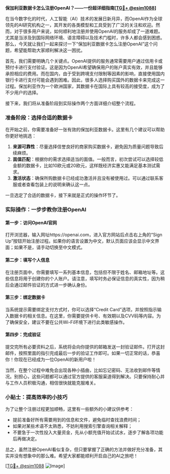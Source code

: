 **保加利亚数据卡怎么注册OpenAI？——一份超详细指南[[TG💪+ @esim1088](https://t.me/s/esim1088)]**

在当今数字化的时代，人工智能（AI）技术的发展日新月异，而OpenAI作为全球领先的AI研究机构之一，其开发的各类模型和工具受到了广泛的关注和欢迎。然而，对于很多用户来说，如何顺利地注册并使用OpenAI的服务却成了一道难题。尤其是当涉及到国际网络环境、语言障碍以及技术门槛时，许多人都会感到困惑。那么，今天就让我们一起来探讨一下“保加利亚数据卡怎么注册OpenAI”这个问题，希望能帮助大家顺利解决这一困扰。

首先，我们需要明确几个关键点。OpenAI提供的服务通常需要用户通过信用卡或预付卡进行支付验证。这是因为OpenAI希望确保用户的账户真实有效，并且能够承担相应的费用。而在国内，由于受到跨境支付限制等因素的影响，直接使用国内银行卡进行支付可能会遇到困难。因此，很多人选择购买国外的数据卡来完成这一过程。保加利亚作为一个欧洲国家，其数据卡在国际上具有较高的接受度，成为了不少用户的选择。

接下来，我们将从准备阶段到实际操作两个方面详细介绍整个流程。

### 准备阶段：选择合适的数据卡

在开始之前，你需要准备好一张有效的保加利亚数据卡。这里有几个建议可以帮助你更好地挑选：

1. **来源可靠性**：尽量选择信誉良好的商家购买数据卡，避免因为质量问题导致后续麻烦。
2. **面值匹配**：根据你的需求选择适当的面值。一般而言，初次尝试可以选择较低金额的数据卡，比如10欧元或20欧元，这样既经济实惠又能满足基本测试需求。
3. **激活状态**：确保所购数据卡已经成功激活并且没有被使用过。可以通过联系客服或者查看包装上的说明来确认这一点。

一旦选定了合适的数据卡，接下来就是正式的操作环节了。

### 实际操作：一步步教你注册OpenAI

#### 第一步：访问OpenAI官网

打开浏览器，输入网址https://openai.com，进入官方网站后点击右上角的“Sign Up”按钮开始注册过程。如果你的语言设置为中文，默认页面应该会显示中文界面；如果不是，请手动切换至中文模式。

#### 第二步：填写个人信息

在注册页面中，你需要填写一系列基本信息，包括但不限于姓名、邮箱地址等。这些信息将用于创建你的个人账户。请注意，填写时务必保证信息的真实性，因为稍后会通过邮件验证的方式进一步确认身份。

#### 第三步：绑定数据卡

当系统提示需要绑定支付方式时，你可以选择“Credit Card”选项，并按照指示输入数据卡的相关信息。在这里，你需要提供卡号、有效期以及CVV码等内容。为了确保安全，建议不要在公共Wi-Fi环境下进行此类敏感操作。

#### 第四步：完成验证

提交完所有必要资料之后，系统将会向你提供的邮箱发送一封验证邮件。打开这封邮件，按照里面的指引完成最后一步的验证工作即可。如果一切正常的话，恭喜你！你现在已经成为一位OpenAI的新用户啦！

当然，在整个过程中难免会出现各种小插曲，比如忘记密码、无法收到邮件等情况。别担心，这些问题都可以通过官方提供的客服渠道得到解决。只要保持耐心并与工作人员积极沟通，相信很快就能克服难关。

### 小贴士：提高效率的小技巧

为了让整个注册过程更加顺畅，这里有一些额外的小建议供参考：

- 提前准备好所有需要用到的信息和文件，避免临时查找浪费时间；
- 如果对某些术语不太熟悉，不妨利用搜索引擎查询相关解释；
- 不要急于一次性投入大量资金，先从小额充值开始试试水，逐步了解各项功能后再做决定。

总之，虽然注册OpenAI看似复杂，但只要掌握了正确的方法并做好充分准备，其实并没有想象中的那么难。希望大家都能顺利开启自己的AI之旅吧！

[[TG💪+ @esim1088](https://t.me/s/esim1088) ![Image](https://i.postimg.cc/4NQfJmqS/Snipaste-2025-05-13-00-14-12.png)]